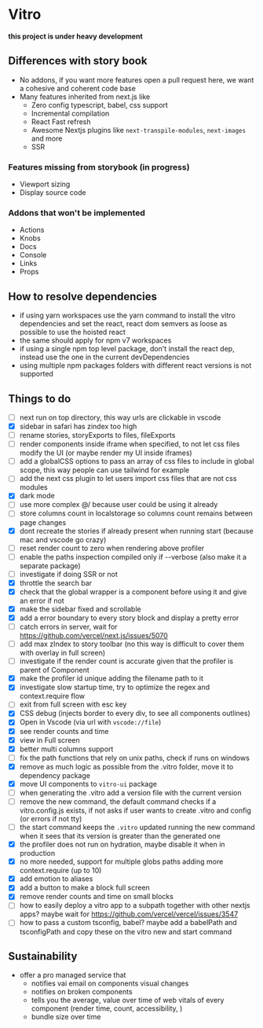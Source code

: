 # Vitro

**this project is under heavy development**

## Differences with story book

-   No addons, if you want more features open a pull request here, we want a cohesive and coherent code base
-   Many features inherited from next.js like
    -   Zero config typescript, babel, css support
    -   Incremental compilation
    -   React Fast refresh
    -   Awesome Nextjs plugins like `next-transpile-modules`, `next-images` and more
    -   SSR

### Features missing from storybook (in progress)

-   Viewport sizing
-   Display source code

### Addons that won't be implemented

-   Actions
-   Knobs
-   Docs
-   Console
-   Links
-   Props

## How to resolve dependencies

-   if using yarn workspaces use the yarn command to install the vitro dependencies and set the react, react dom semvers as loose as possible to use the hoisted react
-   the same should apply for npm v7 workspaces
-   if using a single npm top level package, don't install the react dep, instead use the one in the current devDependencies
-   using multiple npm packages folders with different react versions is not supported

## Things to do

-   [ ] next run on top directory, this way urls are clickable in vscode
-   [x] sidebar in safari has zindex too high
-   [ ] rename stories, storyExports to files, fileExports
-   [ ] render components inside iframe when specified, to not let css files modify the UI (or maybe render my UI inside iframes)
-   [ ] add a globalCSS options to pass an array of css files to include in global scope, this way people can use tailwind for example
-   [ ] add the next css plugin to let users import css files that are not css modules
-   [x] dark mode
-   [ ] use more complex @/ because user could be using it already
-   [ ] store columns count in localstorage so columns count remains between page changes
-   [x] dont recreate the stories if already present when running start (because mac and vscode go crazy)
-   [ ] reset render count to zero when rendering above profiler
-   [ ] enable the paths inspection compiled only if --verbose (also make it a separate package)
-   [ ] investigate if doing SSR or not
-   [x] throttle the search bar
-   [x] check that the global wrapper is a component before using it and give an error if not
-   [x] make the sidebar fixed and scrollable
-   [x] add a error boundary to every story block and display a pretty error
-   [ ] catch errors in server, wait for https://github.com/vercel/next.js/issues/5070
-   [ ] add max zIndex to story toolbar (no this way is difficult to cover them with overlay in full screen)
-   [ ] investigate if the render count is accurate given that the profiler is parent of Component
-   [x] make the profiler id unique adding the filename path to it
-   [x] investigate slow startup time, try to optimize the regex and context.require flow
-   [ ] exit from full screen with esc key
-   [x] CSS debug (injects border to every div, to see all components outlines)
-   [x] Open in Vscode (via url with `vscode://file`)
-   [x] see render counts and time
-   [x] view in Full screen
-   [x] better multi columns support
-   [ ] fix the path functions that rely on unix paths, check if runs on windows
-   [x] remove as much logic as possible from the .vitro folder, move it to dependency package
-   [x] move UI components to `vitro-ui` package
-   [ ] when generating the .vitro add a version file with the current version
-   [ ] remove the new command, the default command checks if a vitro.config.js exists, if not asks if user wants to create .vitro and config (or errors if not tty)
-   [ ] the start command keeps the `.vitro` updated running the new command when it sees that its version is greater than the generated one
-   [x] the profiler does not run on hydration, maybe disable it when in production
-   [x] no more needed, support for multiple globs paths adding more context.require (up to 10)
-   [x] add emotion to aliases
-   [x] add a button to make a block full screen
-   [x] remove render counts and time on small blocks
-   [ ] how to easily deploy a vitro app to a subpath together with other nextjs apps? maybe wait for https://github.com/vercel/vercel/issues/3547
-   [ ] how to pass a custom tsconfig, babel? maybe add a babelPath and tsconfigPath and copy these on the vitro new and start command

## Sustainability

-   offer a pro managed service that
    -   notifies vai email on components visual changes
    -   notifies on broken components
    -   tells you the average, value over time of web vitals of every component (render time, count, accessibility, )
    -   bundle size over time
